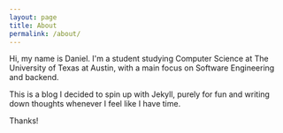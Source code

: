 ```yaml
---
layout: page
title: About
permalink: /about/
---
```


Hi, my name is Daniel. I'm a student studying Computer Science at The
University of Texas at Austin, with a main focus on Software Engineering
and backend. 

This is a blog I decided to spin up with Jekyll, purely for fun and 
writing down thoughts whenever I feel like I have time. 

Thanks!

 
